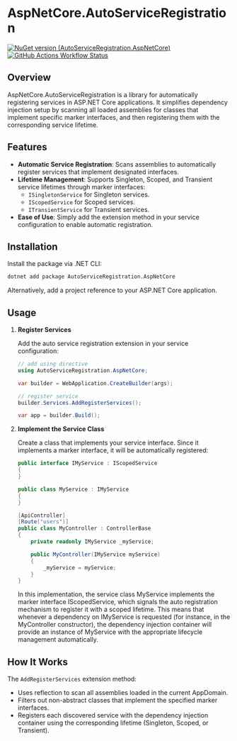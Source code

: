 # AspNetCore.AutoServiceRegistration

[![NuGet version (AutoServiceRegistration.AspNetCore)](https://img.shields.io/nuget/v/AutoServiceRegistration.AspNetCore)](https://www.nuget.org/packages/AutoServiceRegistration.AspNetCore)
[![GitHub Actions Workflow Status](https://img.shields.io/github/actions/workflow/status/ruyut/AutoServiceRegistration.AspNetCore/publish.yml)](https://github.com/ruyut/AutoServiceRegistration.AspNetCore/actions/workflows/publish.yml)

## Overview

AspNetCore.AutoServiceRegistration is a library for automatically registering services in ASP.NET Core applications.
It simplifies dependency injection setup by scanning all loaded assemblies for classes that implement specific marker interfaces, and then registering them with the corresponding service lifetime.

## Features

- **Automatic Service Registration**: Scans assemblies to automatically register services that implement designated interfaces.
- **Lifetime Management**: Supports Singleton, Scoped, and Transient service lifetimes through marker interfaces:
   - `ISingletonService` for Singleton services.
   - `IScopedService` for Scoped services.
   - `ITransientService` for Transient services.
- **Ease of Use**: Simply add the extension method in your service configuration to enable automatic registration.

## Installation

Install the package via .NET CLI:

```bash
dotnet add package AutoServiceRegistration.AspNetCore
```

Alternatively, add a project reference to your ASP.NET Core application.

## Usage

1. **Register Services**
   
   Add the auto service registration extension in your service configuration:

   ```csharp
   // add using directive
   using AutoServiceRegistration.AspNetCore;
   
   var builder = WebApplication.CreateBuilder(args);
   
   // register service
   builder.Services.AddRegisterServices();
   
   var app = builder.Build();
   ```

2. **Implement the Service Class**

   Create a class that implements your service interface. Since it implements a marker interface, it will be automatically registered:
    
    ```csharp
    public interface IMyService : IScopedService
    {
    }
    ```
   
    ```csharp
    public class MyService : IMyService
    {
    }
    ```

    ```csharp
    [ApiController]
    [Route("users")]
    public class MyController : ControllerBase
    {
        private readonly IMyService _myService;

        public MyController(IMyService myService)
        {
            _myService = myService;
        }
    }
    ```

   In this implementation, the service class MyService implements the marker interface IScopedService, which signals the auto registration mechanism to register it with a scoped lifetime.
   This means that whenever a dependency on IMyService is requested (for instance, in the MyController constructor), the dependency injection container will provide an instance of MyService with the appropriate lifecycle management automatically.

## How It Works
The `AddRegisterServices` extension method:
- Uses reflection to scan all assemblies loaded in the current AppDomain.
- Filters out non-abstract classes that implement the specified marker interfaces.
- Registers each discovered service with the dependency injection container using the corresponding lifetime (Singleton, Scoped, or Transient).

